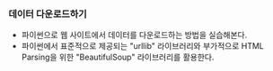 ### 데이터 다운로드하기
- 파이썬으로 웹 사이트에서 데이터를 다운로드하는 방법을 실습해본다.
- 파이썬에서 표준적으로 제공되는 "urllib" 라이브러리와 부가적으로 HTML Parsing을 위한 "BeautifulSoup" 라이브러리를 활용한다.
